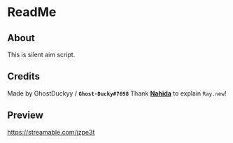 # ReadMe
## About
This is silent aim script.
## Credits
Made by GhostDuckyy / **`Ghost-Ducky#7698`**
Thank [**Nahida**](https://v3rmillion.net/member.php?action=profile&uid=2698182) to explain `Ray.new`!

## Preview
https://streamable.com/jzpe3t
